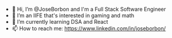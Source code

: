 - 👋 Hi, I’m @JoseBorbon and I'm a Full Stack Software Engineer
- 👀 I’m an IIFE that's interested in gaming and math
- 🌱 I’m currently learning DSA and React
- 📫 How to reach me: https://www.linkedin.com/in/joseborbon/

<!---
JoseBorbon/JoseBorbon is a ✨ special ✨ repository because its `README.md` (this file) appears on your GitHub profile.
You can click the Preview link to take a look at your changes.
--->
